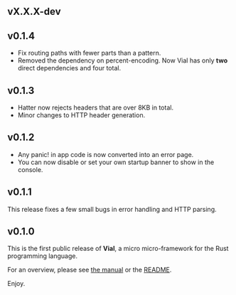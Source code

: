 ## vX.X.X-dev

## v0.1.4

- Fix routing paths with fewer parts than a pattern.
- Removed the dependency on percent-encoding. Now Vial
  has only **two** direct dependencies and four total.

## v0.1.3

- Hatter now rejects headers that are over 8KB in total.
- Minor changes to HTTP header generation.

## v0.1.2

- Any panic! in app code is now converted into an error page.
- You can now disable or set your own startup banner to show
  in the console.

## v0.1.1

This release fixes a few small bugs in error handling and HTTP
parsing.

## v0.1.0

This is the first public release of **Vial**, a micro micro-framework
for the Rust programming language.

For an overview, please see [the manual][manual] or the [README][readme].

Enjoy.

[manual]: https://vial.sh
[readme]: https://github.com/xvxx/vial#readme
